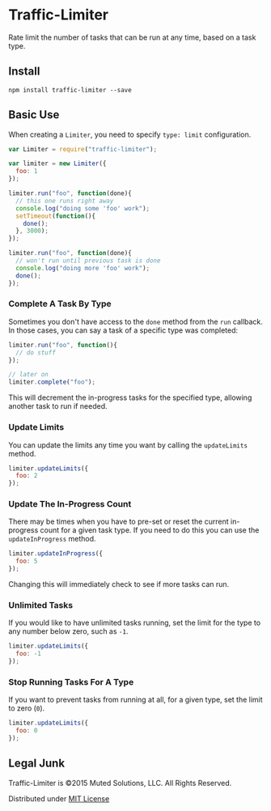 # Traffic-Limiter

Rate limit the number of tasks that can be run at any time,
based on a task type. 

## Install

`npm install traffic-limiter --save`

## Basic Use

When creating a `Limiter`, you need to specify `type: limit`
configuration.

```js
var Limiter = require("traffic-limiter");

var limiter = new Limiter({
  foo: 1
});

limiter.run("foo", function(done){
  // this one runs right away
  console.log("doing some 'foo' work");
  setTimeout(function(){
    done();
  }, 3000);
});

limiter.run("foo", function(done){
  // won't run until previous task is done
  console.log("doing more 'foo' work");
  done();
});
```

### Complete A Task By Type

Sometimes you don't have access to the `done` method from the
`run` callback. In those cases, you can say a task of a specific
type was completed:

```js
limiter.run("foo", function(){
  // do stuff
});

// later on
limiter.complete("foo");
```

This will decrement the in-progress tasks for the specified 
type, allowing another task to run if needed.

### Update Limits

You can update the limits any time you want by calling the
`updateLimits` method.

```js
limiter.updateLimits({
  foo: 2
});
```

### Update The In-Progress Count

There may be times when you have to pre-set or reset the current in-progress
count for a given task type. If you need to do this you can use the `updateInProgress`
method.

```js
limiter.updateInProgress({
  foo: 5
});
```

Changing this will immediately check to see if more tasks can run.

### Unlimited Tasks

If you would like to have unlimited tasks running, set the
limit for the type to any number below zero, such as `-1`.

```js
limiter.updateLimits({
  foo: -1
});
```

### Stop Running Tasks For A Type

If you want to prevent tasks from running at all, for a given
type, set the limit to zero (`0`).

```js
limiter.updateLimits({
  foo: 0
});
```

## Legal Junk

Traffic-Limiter is &copy;2015 Muted Solutions, LLC. All Rights Reserved.

Distributed under [MIT License](http://mutedsolutions.mit-license.org)
